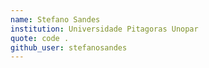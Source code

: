 ```yaml
---
name: Stefano Sandes
institution: Universidade Pitagoras Unopar
quote: code .
github_user: stefanosandes
---
```


